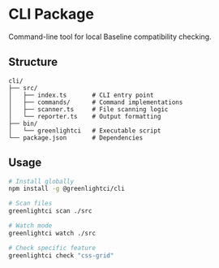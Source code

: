 # CLI Package

Command-line tool for local Baseline compatibility checking.

## Structure

```
cli/
├── src/
│   ├── index.ts       # CLI entry point
│   ├── commands/      # Command implementations
│   ├── scanner.ts     # File scanning logic
│   └── reporter.ts    # Output formatting
├── bin/
│   └── greenlightci   # Executable script
└── package.json       # Dependencies
```

## Usage

```bash
# Install globally
npm install -g @greenlightci/cli

# Scan files
greenlightci scan ./src

# Watch mode
greenlightci watch ./src

# Check specific feature
greenlightci check "css-grid"
```
